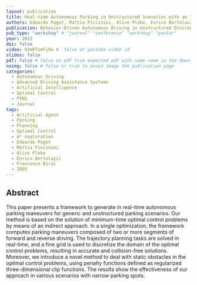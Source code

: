 ```yaml
---
layout: publication
title: Real-time Autonomous Parking in Unstructured Scenarios with an Indirect Optimal Control Approach
authors: Edoardo Pagot, Mattia Piccinini, Alice Plebe, Enrico Bertolazzi, Francesco Biral
publication: Behavior-Driven Autonomous Driving in Unstructured Environments (BADUE), IEEE/RSJ International Conference on Intelligent Robots and Systems (IROS)
pub_type: "workshop" # "journal" "conference" "workshop" "poster"
year: 2022
doi: false
video: U2mRTzmFj9w #  false or youtube video id
slides: false
pdf: false # false no pdf true expected pdf with same name in the download folder
noimg: false # false or true to avoid image the publication page
categories:
  - Autonomous Driving
  - Advanced Driving Assistance Systems
  - Artificial Intelligence
  - Optimal Control
  - PINS
  - Journal
tags:
  - Artificial Agent
  - Parking
  - Planning
  - Optimal Control
  - A* exploration
  - Edoardo Pagot
  - Mattia Piccinini
  - Alice Plebe
  - Enrico Bertolazzi
  - Francesco Biral
  - IROS
---
```


## Abstract <!-- omit in toc -->

This paper presents a framework to generate in real-time autonomous parking maneuvers for generic and unstructured parking scenarios. Our method is based on the solution of minimum-time optimal control problems by means of an indirect approach. In a single optimization, the framework computes parking maneuvers composed of two or more segments of forward and reverse driving. The trajectory planning tasks are solved in real-time, and a fine grid is used to discretize the domain of the optimal control problems, resulting in accurate and collision-free solutions. Moreover, we introduce a novel method to deal with static obstacles in the optimal control problems, using penalty functions defined as regularized three-dimensional clip functions. The results show the effectiveness of our approach in various scenarios with narrow parking spots.
